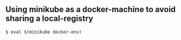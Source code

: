 ## Using minikube as a docker-machine to avoid sharing a local-registry

```bash
$ eval $(minikube docker-env)
```
